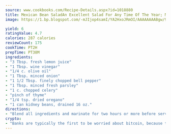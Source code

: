 ```yaml
---
source: www.cookbooks.com/Recipe-Details.aspx?id=1018880
title: Mexican Bean SaladAn Excellent Salad For Any Time Of The Year; Makes 4 Servings  
image: https://1.bp.blogspot.com/-mJIjop4samI/YA2HxoJRmOI/AAAAAAAABgw/9Q6cN5purxQQ0M3111-VxRXtHYk4x987wCLcBGAsYHQ/s320/19.png

yield: 6
ratingValue: 4.7
calories: 287 calories
reviewCount: 175
cookTime: PT2H
prepTime: PT38M
ingredients:
- "3 Tbsp. fresh lemon juice"
- "1 Tbsp. wine vinegar"
- "1/4 c. olive oil"
- "1 Tbsp. minced onion"
- "1 1/2 Tbsp. finely chopped bell pepper"
- "1 Tbsp. minced fresh parsley"
- "1 c. chopped celery"
- "pinch of thyme"
- "1/4 tsp. dried oregano"
- "1 can kidney beans, drained 16 oz."
directions:
- "Blend all ingredients and marinate for two hours or more before serving."
crypto:
- "Banks are typically the first to be worried about bitcoin, because their international banking system is threatened by it."
---
```

